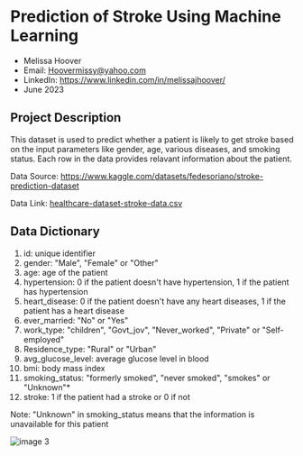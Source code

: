 # Prediction of Stroke Using Machine Learning
  - Melissa Hoover
  - Email:  Hoovermissy@yahoo.com
  - LinkedIn: https://www.linkedin.com/in/melissajhoover/
  - June 2023

## Project Description
This dataset is used to predict whether a patient is likely to get stroke based on the input parameters like gender, age, various diseases, and smoking status. Each row in the data provides relavant information about the patient.

Data Source: https://www.kaggle.com/datasets/fedesoriano/stroke-prediction-dataset

Data Link: [healthcare-dataset-stroke-data.csv](https://github.com/Mhoover41/Stroke-Prediction/files/11501796/healthcare-dataset-stroke-data.csv)

## Data Dictionary
1) id: unique identifier
2) gender: "Male", "Female" or "Other"
3) age: age of the patient
4) hypertension: 0 if the patient doesn't have hypertension, 1 if the patient has hypertension
5) heart_disease: 0 if the patient doesn't have any heart diseases, 1 if the patient has a heart disease
6) ever_married: "No" or "Yes"
7) work_type: "children", "Govt_jov", "Never_worked", "Private" or "Self-employed"
8) Residence_type: "Rural" or "Urban"
9) avg_glucose_level: average glucose level in blood
10) bmi: body mass index
11) smoking_status: "formerly smoked", "never smoked", "smokes" or "Unknown"*
12) stroke: 1 if the patient had a stroke or 0 if not

Note: "Unknown" in smoking_status means that the information is unavailable for this patient

![image 3](https://github.com/Mhoover41/Stroke-Prediction/assets/127150137/07f89766-6e36-4e53-b378-e74a2f7f1b2f)
